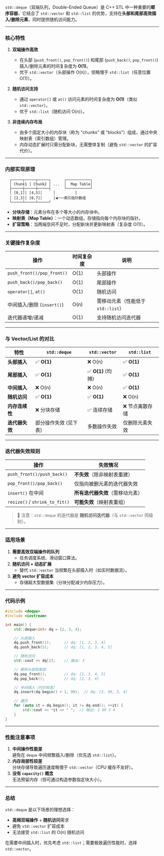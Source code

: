 `std::deque`（双端队列，Double-Ended Queue）是 C++ STL 中一种重要的**顺序容器**，它结合了 `std::vector` 和 `std::list` 的优势，支持在**头部和尾部高效插入/删除元素**，同时提供随机访问能力。

---

### **核心特性**
1. **双端操作高效**  
   - 在头部 (`push_front()`, `pop_front()`) 和尾部 (`push_back()`, `pop_front()`) 插入/删除元素的时间复杂度为 **O(1)**。
   - 优于 `std::vector`（头部操作 O(n)），但略慢于 `std::list`（任意位置 O(1)）。

2. **随机访问支持**  
   - 通过 `operator[]` 或 `at()` 访问元素的时间复杂度为 **O(1)**（类似 `std::vector`）。
   - 优于 `std::list`（随机访问 O(n)）。

3. **非连续内存布局**  
   - 由多个固定大小的内存块（称为 "chunks" 或 "blocks"）组成，通过中央映射表（索引数组）管理。
   - 内存动态扩展时只需分配新块，无需整体复制（避免 `std::vector` 的扩容代价）。

---

### **内部实现原理**
```plaintext
  ┌─────┬─────┬─────┐      ┌───────────┐
  │ Chunk1 │ Chunk2 │ ...  │  Map Table│
  ├─────┼─────┼─────┤      └───────────┘
  │ [0,1]│ [4,5]│     │         │
  │ [2,3]│ [6,7]│     │◀───索引指针数组
  └─────┴─────┴─────┘
```
- **分块存储**：元素分布在多个等大小的内存块中。
- **映射表（Map Table）**：一个动态数组，存储指向每个内存块的指针。
- **扩容策略**：当两端空间不足时，分配新块并更新映射表（复杂度 O(1)）。

---

### **关键操作复杂度**
| **操作**                   | **时间复杂度** | **说明**                           |
| -------------------------- | -------------- | ---------------------------------- |
| `push_front()/pop_front()` | O(1)           | 头部操作                           |
| `push_back()/pop_back()`   | O(1)           | 尾部操作                           |
| `operator[]`, `at()`       | O(1)           | 随机访问                           |
| 中间插入/删除 (`insert()`) | O(n)           | 需移动元素（性能低于 `std::list`） |
| 迭代器递增/递减            | O(1)           | 支持随机访问迭代器                 |

---

### **与 Vector/List 的对比**
| **特性**       | `std::deque`          | `std::vector`     | `std::list`    |
| -------------- | --------------------- | ----------------- | -------------- |
| **头部插入**   | ✅ **O(1)**            | ❌ O(n)            | ✅ **O(1)**     |
| **尾部插入**   | ✅ **O(1)**            | ✅ **O(1)** (均摊) | ✅ **O(1)**     |
| **中间插入**   | ❌ O(n)                | ❌ O(n)            | ✅ **O(1)**     |
| **随机访问**   | ✅ **O(1)**            | ✅ **O(1)**        | ❌ O(n)         |
| **内存连续性** | ❌ 分块存储            | ✅ 连续存储        | ❌ 节点离散存储 |
| **迭代器失效** | 部分操作失效 (见下表) | 多数操作失效      | 仅删除元素失效 |

---

### **迭代器失效规则**
| **操作**                       | **失效情况**                     |
| ------------------------------ | -------------------------------- |
| `push_front()/push_back()`     | **不失效**（除非映射表重建）     |
| `pop_front()/pop_back()`       | 仅指向被删元素的迭代器失效       |
| `insert()` 在中间              | **所有迭代器失效**（需移动元素） |
| `resize()` / `shrink_to_fit()` | **可能失效**（映射表重组）       |

> 📌 注意：`std::deque` 的迭代器是 **随机访问迭代器**（与 `std::vector` 同级别）。

---

### **适用场景**
1. **需要高效双端操作的队列**  
   - 任务调度系统、滑动窗口算法。
2. **随机访问 + 动态扩展**  
   - 替代 `std::vector` 当频繁在头部插入时（如实时数据流）。
3. **避免 vector 扩容成本**  
   - 存储超大型数据集（分块分配减少内存压力）。

---

### **代码示例**
```cpp
#include <deque>
#include <iostream>

int main() {
    std::deque<int> dq = {2, 3, 4};

    // 头部插入
    dq.push_front(1);      // dq: [1, 2, 3, 4]
    dq.push_back(5);       // dq: [1, 2, 3, 4, 5]

    // 随机访问
    std::cout << dq[2];    // 输出: 3

    // 删除头部和尾部
    dq.pop_front();        // dq: [2, 3, 4, 5]
    dq.pop_back();         // dq: [2, 3, 4]

    // 中间插入（代价较高）
    dq.insert(dq.begin() + 1, 99);  // dq: [2, 99, 3, 4]

    // 遍历
    for (auto it = dq.begin(); it != dq.end(); ++it) {
        std::cout << *it << " ";  // 输出: 2 99 3 4
    }
}
```

---

### **性能注意事项**
1. **中间操作性能差**  
   避免在 `deque` 中间频繁插入/删除（优先选 `std::list`）。
2. **内存局部性较差**  
   分块存储导致遍历速度略慢于 `std::vector`（CPU 缓存不友好）。
3. **没有 `capacity()` 概念**  
   无法预留内存（但可通过构造参数指定块大小）。

---

### **总结**
`std::deque` 是以下场景的理想选择：
- **高频双端操作** + **随机访问**需求  
- 避免 `std::vector` 扩容成本  
- 无法接受 `std::list` 的 O(n) 随机访问  

在需要中间插入时，优先考虑 `std::list`；需要极致遍历性能时，选择 `std::vector`。
